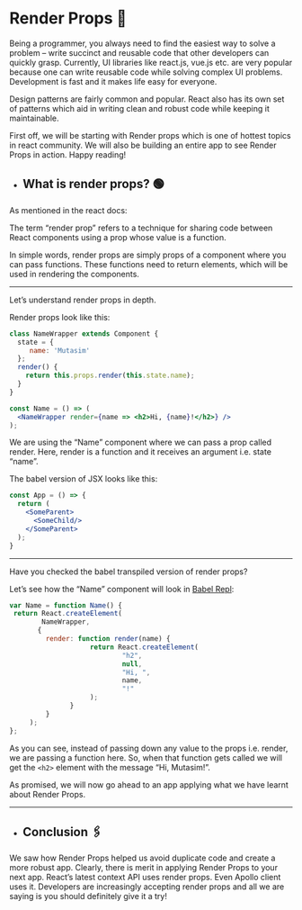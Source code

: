 # Render Props 📌

Being a programmer, you always need to find the easiest way to solve a problem – write succinct and reusable code that other developers can quickly grasp. Currently, UI libraries like react.js, vue.js etc. are very popular because one can write reusable code while solving complex UI problems. Development is fast and it makes life easy for everyone.

Design patterns are fairly common and popular. React also has its own set of patterns which aid in writing clean and robust code while keeping it maintainable.

First off, we will be starting with Render props which is one of hottest topics in react community. We will also be building an entire app to see Render Props in action. Happy reading!

- ## What is render props? 🟢

As mentioned in the react docs:

The term “render prop” refers to a technique for sharing code between React components using a prop whose value is a function.

In simple words, render props are simply props of a component where you can pass functions. These functions need to return elements, which will be used in rendering the components.
<hr>
Let’s understand render props in depth.

Render props look like this:

```jsx
class NameWrapper extends Component {
  state = { 
     name: 'Mutasim' 
  };
  render() {
    return this.props.render(this.state.name);
  }
}

const Name = () => (
  <NameWrapper render={name => <h2>Hi, {name}!</h2>} />
);
```

We are using the “Name” component where we can pass a prop called render. Here, render is a function and it receives an argument i.e. state “name”.

The babel version of JSX looks like this:

```jsx
const App = () => {
  return (
    <SomeParent>
      <SomeChild/>
    </SomeParent>
  );
}
```
<hr>
Have you checked the babel transpiled version of render props?

Let’s see how the “Name” component will look in <a href="https://babeljs.io/en/repl.html#?browsers=defaults%2C%20not%20ie%2011%2C%20not%20ie_mob%2011&build=&builtIns=false&corejs=3.21&spec=false&loose=false&code_lz=MYewdgzgLgBApgGzgWzmWBeGAeAFgRgD4AJRBEAGhgHcQAnBAEwEJsB6AwgbgChRJY_KAEMAlmDh0YWRiGABXVOgB0AczhQAokiVQAQgE8AkowAUAcjogQUcwEpeAJTjDgUACIB5ALLK6aRklTRBQ0KCohMQk6Bz5waBgAB2kcThhSBHIcDiJeIA&debug=false&forceAllTransforms=false&shippedProposals=false&circleciRepo=&evaluate=false&fileSize=false&timeTravel=false&sourceType=module&lineWrap=true&presets=react&prettier=false&targets=&version=7.20.15&externalPlugins=&assumptions=%7B%7D">Babel Repl</a>:

```jsx
var Name = function Name() {
 return React.createElement(
        NameWrapper,
       {
         render: function render(name) {
                    return React.createElement(
                            "h2",
                            null,
                            "Hi, ",
                            name,
                            "!"
                    );
               }
         }
     );
};
```

As you can see, instead of passing down any value to the props i.e. render, we are passing a function here. So, when that function gets called we will get the ```<h2>``` element with the message “Hi, Mutasim!”.

As promised, we will now go ahead to an app applying what we have learnt about Render Props.
<hr>

- ## Conclusion 🖇

We saw how Render Props helped us avoid duplicate code and create a more robust app. Clearly, there is merit in applying Render Props to your next app. React’s latest context API uses render props. Even Apollo client uses it. Developers are increasingly accepting render props and all we are saying is you should definitely give it a try!